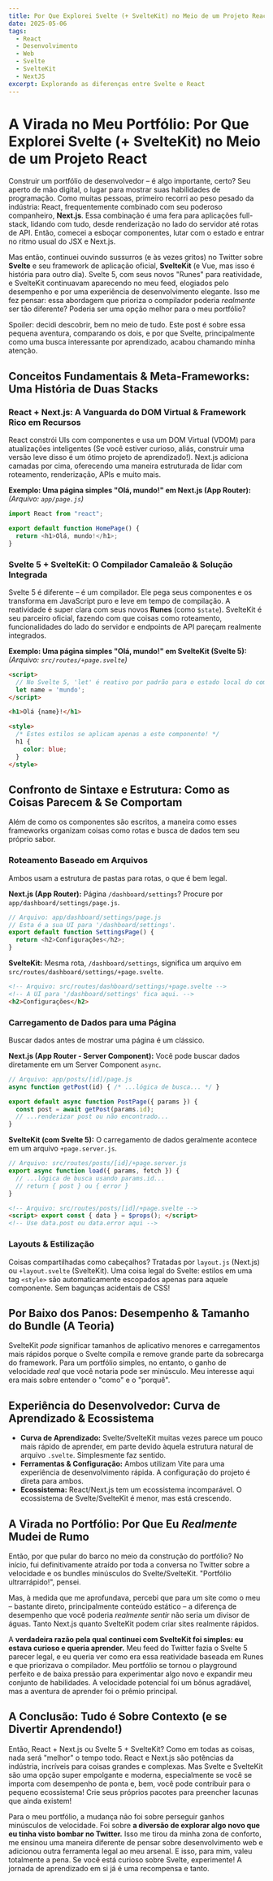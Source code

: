 ```yaml
---
title: Por Que Explorei Svelte (+ SvelteKit) no Meio de um Projeto React
date: 2025-05-06
tags:
  - React
  - Desenvolvimento
  - Web
  - Svelte
  - SvelteKit
  - NextJS
excerpt: Explorando as diferenças entre Svelte e React
---
```

# A Virada no Meu Portfólio: Por Que Explorei Svelte (+ SvelteKit) no Meio de um Projeto React

Construir um portfólio de desenvolvedor – é algo importante, certo? Seu aperto de mão digital, o lugar para mostrar suas habilidades de programação. Como muitas pessoas, primeiro recorri ao peso pesado da indústria: React, frequentemente combinado com seu poderoso companheiro, **Next.js**. Essa combinação é uma fera para aplicações full-stack, lidando com tudo, desde renderização no lado do servidor até rotas de API. Então, comecei a esboçar componentes, lutar com o estado e entrar no ritmo usual do JSX e Next.js.

Mas então, continuei ouvindo sussurros (e às vezes gritos) no Twitter sobre **Svelte** e seu framework de aplicação oficial, **SvelteKit** (e Vue, mas isso é história para outro dia). Svelte 5, com seus novos "Runes" para reatividade, e SvelteKit continuavam aparecendo no meu feed, elogiados pelo desempenho e por uma experiência de desenvolvimento elegante. Isso me fez pensar: essa abordagem que prioriza o compilador poderia *realmente* ser tão diferente? Poderia ser uma opção melhor para o meu portfólio?

Spoiler: decidi descobrir, bem no meio de tudo. Este post é sobre essa pequena aventura, comparando os dois, e por que Svelte, principalmente como uma busca interessante por aprendizado, acabou chamando minha atenção.

## Conceitos Fundamentais & Meta-Frameworks: Uma História de Duas Stacks

### React + Next.js: A Vanguarda do DOM Virtual & Framework Rico em Recursos

React constrói UIs com componentes e usa um DOM Virtual (VDOM) para atualizações inteligentes (Se você estiver curioso, aliás, construir uma versão leve disso é um ótimo projeto de aprendizado!). Next.js adiciona camadas por cima, oferecendo uma maneira estruturada de lidar com roteamento, renderização, APIs e muito mais.

**Exemplo: Uma página simples "Olá, mundo!" em Next.js (App Router):**
*(Arquivo: `app/page.js`)*

```javascript
import React from "react";

export default function HomePage() {
  return <h1>Olá, mundo!</h1>;
}
```

### Svelte 5 + SvelteKit: O Compilador Camaleão & Solução Integrada

Svelte 5 é diferente – é um compilador. Ele pega seus componentes e os transforma em JavaScript puro e leve em tempo de compilação. A reatividade é super clara com seus novos **Runes** (como `$state`). SvelteKit é seu parceiro oficial, fazendo com que coisas como roteamento, funcionalidades do lado do servidor e endpoints de API pareçam realmente integrados.

**Exemplo: Uma página simples "Olá, mundo!" em SvelteKit (Svelte 5):**
*(Arquivo: `src/routes/+page.svelte`)*

```html
<script>
  // No Svelte 5, 'let' é reativo por padrão para o estado local do componente.
  let name = 'mundo';
</script>

<h1>Olá {name}!</h1>

<style>
  /* Estes estilos se aplicam apenas a este componente! */
  h1 {
    color: blue;
  }
</style>
```

## Confronto de Sintaxe e Estrutura: Como as Coisas Parecem & Se Comportam

Além de como os componentes são escritos, a maneira como esses frameworks organizam coisas como rotas e busca de dados tem seu próprio sabor.

### Roteamento Baseado em Arquivos

Ambos usam a estrutura de pastas para rotas, o que é bem legal.

**Next.js (App Router):**
Página `/dashboard/settings`? Procure por `app/dashboard/settings/page.js`.

```javascript
// Arquivo: app/dashboard/settings/page.js
// Esta é a sua UI para '/dashboard/settings'.
export default function SettingsPage() {
  return <h2>Configurações</h2>;
}
```

**SvelteKit:**
Mesma rota, `/dashboard/settings`, significa um arquivo em `src/routes/dashboard/settings/+page.svelte`.

```html
<!-- Arquivo: src/routes/dashboard/settings/+page.svelte -->
<!-- A UI para '/dashboard/settings' fica aqui. -->
<h2>Configurações</h2>
```

### Carregamento de Dados para uma Página

Buscar dados antes de mostrar uma página é um clássico.

**Next.js (App Router - Server Component):**
Você pode buscar dados diretamente em um Server Component `async`.

```javascript
// Arquivo: app/posts/[id]/page.js
async function getPost(id) { /* ...lógica de busca... */ }

export default async function PostPage({ params }) {
  const post = await getPost(params.id);
  // ...renderizar post ou não encontrado...
}
```

**SvelteKit (com Svelte 5):**
O carregamento de dados geralmente acontece em um arquivo `+page.server.js`.

```typescript
// Arquivo: src/routes/posts/[id]/+page.server.js
export async function load({ params, fetch }) {
  // ...lógica de busca usando params.id...
  // return { post } ou { error }
}
```

```html
<!-- Arquivo: src/routes/posts/[id]/+page.svelte -->
<script> export const { data } = $props(); </script>
<!-- Use data.post ou data.error aqui -->
```

### Layouts & Estilização

Coisas compartilhadas como cabeçalhos? Tratadas por `layout.js` (Next.js) ou `+layout.svelte` (SvelteKit). Uma coisa legal do Svelte: estilos em uma tag `<style>` são automaticamente escopados apenas para aquele componente. Sem bagunças acidentais de CSS!

## Por Baixo dos Panos: Desempenho & Tamanho do Bundle (A Teoria)

SvelteKit *pode* significar tamanhos de aplicativo menores e carregamentos mais rápidos porque o Svelte compila e remove grande parte da sobrecarga do framework. Para um portfólio simples, no entanto, o ganho de velocidade *real* que você notaria pode ser minúsculo. Meu interesse aqui era mais sobre entender o "como" e o "porquê".

## Experiência do Desenvolvedor: Curva de Aprendizado & Ecossistema

*   **Curva de Aprendizado:** Svelte/SvelteKit muitas vezes parece um pouco mais rápido de aprender, em parte devido àquela estrutura natural de arquivo `.svelte`. Simplesmente faz sentido.
*   **Ferramentas & Configuração:** Ambos utilizam Vite para uma experiência de desenvolvimento rápida. A configuração do projeto é direta para ambos.
*   **Ecossistema:** React/Next.js tem um ecossistema incomparável. O ecossistema de Svelte/SvelteKit é menor, mas está crescendo.

## A Virada no Portfólio: Por Que Eu *Realmente* Mudei de Rumo

Então, por que pular do barco no meio da construção do portfólio? No início, fui definitivamente atraído por toda a conversa no Twitter sobre a velocidade e os bundles minúsculos do Svelte/SvelteKit. "Portfólio ultrarrápido!", pensei.

Mas, à medida que me aprofundava, percebi que para um site como o meu – bastante direto, principalmente conteúdo estático – a diferença de desempenho que você poderia *realmente sentir* não seria um divisor de águas. Tanto Next.js quanto SvelteKit podem criar sites realmente rápidos.

A **verdadeira razão pela qual continuei com SvelteKit foi simples: eu estava curioso e queria aprender.** Meu feed do Twitter fazia o Svelte 5 parecer legal, e eu queria ver como era essa reatividade baseada em Runes e que priorizava o compilador. Meu portfólio se tornou o playground perfeito e de baixa pressão para experimentar algo novo e expandir meu conjunto de habilidades. A velocidade potencial foi um bônus agradável, mas a aventura de aprender foi o prêmio principal.

## A Conclusão: Tudo é Sobre Contexto (e se Divertir Aprendendo!)

Então, React + Next.js ou Svelte 5 + SvelteKit? Como em todas as coisas, nada será "melhor" o tempo todo. React e Next.js são potências da indústria, incríveis para coisas grandes e complexas. Mas Svelte e SvelteKit são uma opção super empolgante e moderna, especialmente se você se importa com desempenho de ponta e, bem, você pode contribuir para o pequeno ecossistema! Crie seus próprios pacotes para preencher lacunas que ainda existem!

Para o meu portfólio, a mudança não foi sobre perseguir ganhos minúsculos de velocidade. Foi sobre **a diversão de explorar algo novo que eu tinha visto bombar no Twitter.** Isso me tirou da minha zona de conforto, me ensinou uma maneira diferente de pensar sobre desenvolvimento web e adicionou outra ferramenta legal ao meu arsenal. E isso, para mim, valeu totalmente a pena. Se você está curioso sobre Svelte, experimente! A jornada de aprendizado em si já é uma recompensa e tanto.
